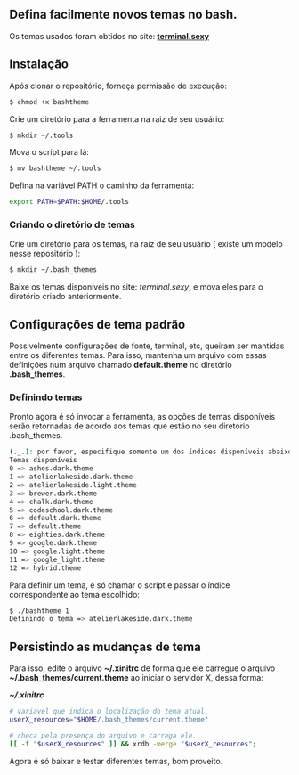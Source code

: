 ## Defina facilmente novos temas no bash.
Os temas usados foram obtidos no site: **[terminal.sexy](https://terminal.sexy)**

## Instalação

Após clonar o repositório, forneça permissão de execução:
```sh
$ chmod +x bashtheme
```

Crie um diretório para a ferramenta na raiz de seu usuário:
```sh
$ mkdir ~/.tools
```

Mova o script para lá:

```sh
$ mv bashtheme ~/.tools
```

Defina na variável PATH o caminho da ferramenta:
```sh
export PATH=$PATH:$HOME/.tools
```

### Criando o diretório de temas

Crie um diretório para os temas, na raiz de seu usuário ( existe um modelo nesse repositório ):
```sh
$ mkdir ~/.bash_themes
```

Baixe os temas disponíveis no site: *terminal.sexy*, e mova eles para o diretório criado anteriormente.

## Configurações de tema padrão

Possivelmente configurações de fonte, terminal, etc, queiram ser mantidas entre os diferentes temas.
Para isso, mantenha um arquivo com essas definições num arquivo chamado **default.theme** no diretório **.bash_themes**.

### Definindo temas

Pronto agora é só invocar a ferramenta, as opções de temas disponíveis serão retornadas de acordo aos temas que estão no seu diretório .bash_themes.

```sh
(._.): por favor, especifique somente um dos índices disponíveis abaixo: 
Temas disponíveis 
0 => ashes.dark.theme
1 => atelierlakeside.dark.theme
2 => atelierlakeside.light.theme
3 => brewer.dark.theme
4 => chalk.dark.theme
5 => codeschool.dark.theme
6 => default.dark.theme
7 => default.theme
8 => eighties.dark.theme
9 => google.dark.theme
10 => google.light.theme
11 => google_light.theme
12 => hybrid.theme
```

Para definir um tema, é só chamar o script e passar o índice correspondente ao tema escolhido:
```sh
$ ./bashtheme 1
Definindo o tema => atelierlakeside.dark.theme
```

## Persistindo as mudanças de tema

Para isso, edite o arquivo **~/.xinitrc** de forma que ele carregue o arquivo **~/.bash_themes/current.theme** ao iniciar o
servidor X, dessa forma:

***~/.xinitrc***
```sh
# variável que indica o localização do tema atual.
userX_resources="$HOME/.bash_themes/current.theme"

# checa pela presença do arquivo e carrega ele.
[[ -f "$userX_resources" ]] && xrdb -merge "$userX_resources";

```

Agora é só baixar e testar diferentes temas, bom proveito.
